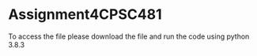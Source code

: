 # Assignment4CPSC481

To access the file please download the file and run the code using python 3.8.3
